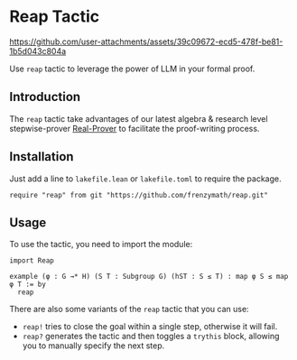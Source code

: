 # Reap Tactic

https://github.com/user-attachments/assets/39c09672-ecd5-478f-be81-1b5d043c804a

Use `reap` tactic to leverage the power of LLM in your formal proof.

## Introduction

The `reap` tactic take advantages of our latest algebra & research level stepwise-prover [Real-Prover](https://arxiv.org/abs/2505.20613) to facilitate the proof-writing process.


## Installation

Just add a line to `lakefile.lean` or `lakefile.toml` to require the package.

```lean4
require "reap" from git "https://github.com/frenzymath/reap.git"
```

## Usage

To use the tactic, you need to import the module:

```lean4
import Reap

example (φ : G →* H) (S T : Subgroup G) (hST : S ≤ T) : map φ S ≤ map φ T := by
  reap
```

There are also some variants of the `reap` tactic that you can use:

- `reap!` tries to close the goal within a single step, otherwise it will fail.
- `reap?` generates the tactic and then toggles a `trythis` block, allowing you to manually specify the next step.


